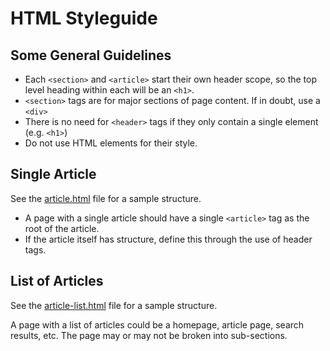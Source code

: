 # HTML Styleguide

## Some General Guidelines

 - Each `<section>` and `<article>` start their own header scope, so the top level heading within each will be an `<h1>`.
 - `<section>` tags are for major sections of page content. If in doubt, use a `<div>`
 - There is no need for `<header>` tags if they only contain a single element (e.g. `<h1>`)
 - Do not use HTML elements for their style.
 

## Single Article
See the [article.html](article.html) file for a sample structure.

 - A page with a single article should have a single `<article>` tag as the root of the article.
 - If the article itself has structure, define this through the use of header tags. 

## List of Articles
See the [article-list.html](article-list.html) file for a sample structure.

A page with a list of articles could be a homepage, article page, search results, etc. The page may or may not be broken into sub-sections.
